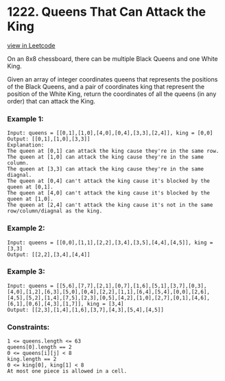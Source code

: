 # 1222. Queens That Can Attack the King
[view in Leetcode](https://leetcode.com/problems/queens-that-can-attack-the-king/)

On an 8x8 chessboard, there can be multiple Black Queens and one White King.

Given an array of integer coordinates queens that represents the positions of the Black Queens, and a pair of coordinates king that represent the position of the White King, return the coordinates of all the queens (in any order) that can attack the King.

### Example 1:
    Input: queens = [[0,1],[1,0],[4,0],[0,4],[3,3],[2,4]], king = [0,0]
    Output: [[0,1],[1,0],[3,3]]
    Explanation:  
    The queen at [0,1] can attack the king cause they're in the same row. 
    The queen at [1,0] can attack the king cause they're in the same column. 
    The queen at [3,3] can attack the king cause they're in the same diagnal. 
    The queen at [0,4] can't attack the king cause it's blocked by the queen at [0,1]. 
    The queen at [4,0] can't attack the king cause it's blocked by the queen at [1,0]. 
    The queen at [2,4] can't attack the king cause it's not in the same row/column/diagnal as the king.

### Example 2:
    Input: queens = [[0,0],[1,1],[2,2],[3,4],[3,5],[4,4],[4,5]], king = [3,3]
    Output: [[2,2],[3,4],[4,4]]

### Example 3:
    Input: queens = [[5,6],[7,7],[2,1],[0,7],[1,6],[5,1],[3,7],[0,3],[4,0],[1,2],[6,3],[5,0],[0,4],[2,2],[1,1],[6,4],[5,4],[0,0],[2,6],[4,5],[5,2],[1,4],[7,5],[2,3],[0,5],[4,2],[1,0],[2,7],[0,1],[4,6],[6,1],[0,6],[4,3],[1,7]], king = [3,4]
    Output: [[2,3],[1,4],[1,6],[3,7],[4,3],[5,4],[4,5]]
     

### Constraints:
    1 <= queens.length <= 63
    queens[0].length == 2
    0 <= queens[i][j] < 8
    king.length == 2
    0 <= king[0], king[1] < 8
    At most one piece is allowed in a cell.
